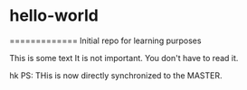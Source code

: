 # hello-world
=============
Initial repo for learning purposes

This is some text
It is not important.
You don't have to read it.

hk
PS: THis is now directly synchronized to the MASTER.
